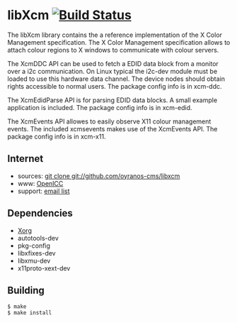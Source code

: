 # libXcm [![Build Status](https://travis-ci.org/oyranos-cms/libxcm.svg?branch=master)](https://travis-ci.org/oyranos-cms/libxcm)

The libXcm library contains the a reference implementation of the 
X Color Management specification. The X Color Management specification 
allows to attach colour regions to X windows to communicate with colour
servers.

The XcmDDC API can be used to fetch a EDID data block from a monitor over
a i2c communication. On Linux typical the i2c-dev module
must be loaded to use this hardware data channel. The device nodes
should obtain rights accessible to normal users. The package config info is
in xcm-ddc.

The XcmEdidParse API is for parsing EDID data blocks. A small example 
application is included. The package config info is in xcm-edid.

The XcmEvents API allowes to easily observe X11 colour management events.
The included xcmsevents makes use of the XcmEvents API. The package config
info is in xcm-x11.


## Internet
* sources: [git clone git://github.com/oyranos-cms/libxcm](https://github.com/oyranos-cms/libxcm)
* www: [OpenICC](http://www.oyranos.org/libxcm)
* support: [email list](http://lists.freedesktop.org/mailman/listinfo/openicc)


## Dependencies
* [Xorg](http://www.x.org)
* autotools-dev
* pkg-config
* libxfixes-dev
* libxmu-dev
* x11proto-xext-dev


## Building
    $ make
    $ make install


